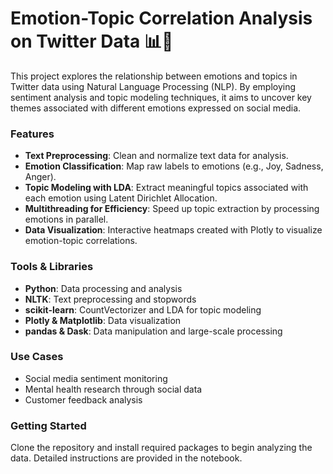 # Emotion-Topic Correlation Analysis on Twitter Data 📊💬

This project explores the relationship between emotions and topics in Twitter data using Natural Language Processing (NLP). By employing sentiment analysis and topic modeling techniques, it aims to uncover key themes associated with different emotions expressed on social media.

### Features
- **Text Preprocessing**: Clean and normalize text data for analysis.
- **Emotion Classification**: Map raw labels to emotions (e.g., Joy, Sadness, Anger).
- **Topic Modeling with LDA**: Extract meaningful topics associated with each emotion using Latent Dirichlet Allocation.
- **Multithreading for Efficiency**: Speed up topic extraction by processing emotions in parallel.
- **Data Visualization**: Interactive heatmaps created with Plotly to visualize emotion-topic correlations.

### Tools & Libraries
- **Python**: Data processing and analysis
- **NLTK**: Text preprocessing and stopwords
- **scikit-learn**: CountVectorizer and LDA for topic modeling
- **Plotly & Matplotlib**: Data visualization
- **pandas & Dask**: Data manipulation and large-scale processing

### Use Cases
- Social media sentiment monitoring
- Mental health research through social data
- Customer feedback analysis

### Getting Started
Clone the repository and install required packages to begin analyzing the data. Detailed instructions are provided in the notebook.
